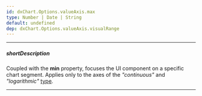 ```yaml
---
id: dxChart.Options.valueAxis.max
type: Number | Date | String
default: undefined
dep: dxChart.Options.valueAxis.visualRange
---
```

---
##### shortDescription
Coupled with the **min** property, focuses the UI component on a specific chart segment. Applies only to the axes of the *"continuous"* and *"logarithmic"* [type](/api-reference/20%20Data%20Visualization%20Widgets/dxChart/1%20Configuration/valueAxis/type.md '/Documentation/ApiReference/UI_Components/dxChart/Configuration/valueAxis/#type').

---
